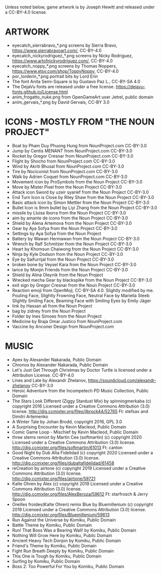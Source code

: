 
Unless noted below, game artwork is by Joseph Hewitt and released under
a CC-BY-4.0 license.

ARTWORK
=======

* eyecatch_sierrabravo_*.png screens by Sierra Bravo, https://www.sierrabravoart.com/, CC-BY-4.0
* eyecatch_nickyrodriguez_*.png screens by Nicky Rodriguez, https://www.artofnickyrodriguez.com/, CC-BY-4.0
* eyecatch_noppy_*.png screens by Thomas Noppers, https://www.etsy.com/shop/ToppyNoppy, CC-BY-4.0
* por_lorderin_*.png portrait bits by Lord Erin
* The font Anita Semi-Square is by Gustavo Paz L., CC-BY-SA 4.0
* The DejaVu fonts are released under a free license. https://dejavu-fonts.github.io/License.html
* anim_frogatto_nuke.png from OpenGameArt user Jetrel, public domain
* anim_gervais_*.png by David Gervais, CC-BY 3.0

ICONS - MOSTLY FROM "THE NOUN PROJECT"
======================================
* Boat by Pham Duy Phuong Hung from NounProject.com CC-BY-3.0
* Jump by Centis MENANT from NounProject.com CC-BY-3.0
* Rocket by Gregor Cresnar from NounProject.com CC-BY-3.0
* Flight by Shocho from NounProject.com CC-BY-3.0
* Wind by Akriti Bhusal from NounProject.com CC-BY-3.0
* Tire by Nociconist from NounProject.com CC-BY-3.0
* Walk by Adrien Coquet from NounProject.com CC-BY-3.0
* Movement icon by ProSymbols from the Noun Project CC-BY-3.0
* Move by Mister Pixel from the Noun Project CC-BY-3.0
* Attack icon Sword by uzeir syarief from the Noun Project CC-BY-3.0
* End Turn Icon is Close by Riley Shaw from the Noun Project CC-BY-3.0
* Basic attack icon by Simon Mettler from the Noun Project CC-BY-3.0
* Bullet Icon is 9mm bullet by Liyi Zhang from the Noun Project CC-BY-3.0
* missile by Lluisa Iborra from the Noun Project CC-BY-3.0
* aim by amante de icono from the Noun Project CC-BY-3.0
* Shield by Alena Artemova from the Noun Project CC-BY-3.0
* Gear by Aya Sofya from the Noun Project CC-BY-3.0
* Settings by Aya Sofya from the Noun Project
* Battery by Wawan Hermawan from the Noun Project CC-BY-3.0
* Wrench by Ralf Schmitzer from the Noun Project CC-BY-3.0
* Heart by Khomsun Chaiwong from the Noun Project CC-BY-3.0
* Ninja by Kyle Dodson from the Noun Project CC-BY-3.0
* Eye by Saifurrijal from the Noun Project CC-BY-3.0
* broken bone by Veysel Kara from the Noun Project CC-BY-3.0
* lance by Monjin Friends from the Noun Project CC-BY-3.0
* Shield by Alina Oleynik from the Noun Project
* Wrecked mecha Gear by blackspike from the Noun Project CC-BY-3.0
* exit sign by Gregor Cresnar from the Noun Project CC-BY-3.0
* Reaction emoji from OpenMoji, CC-BY-SA 4.0. Slightly modified by me.
Pouting Face, Slightly Frowning Face, Neutral Face by Mariella Steeb
Slightly Smiling Face, Beaming Face with Smiling Eyes by Emily Jäger
* link by Hassan ali from the Noun Project
* bag by zidney from the Noun Project
* Folder by Ines Simoes from the Noun Project
* Medicine by Braja Omar Justico from NounProject.com
* Vaccine by Anconer Design from NounProject.com

MUSIC
=====

* Apex by Alexander Nakarada, Public Domain
* Chronos by Alexander Nakarada, Public Domain
* Let's Just Get Through Christmas by Doctor Turtle is licensed under a Attribution License. CC-BY-4.0
* Lines and Late by Alexandr Zhelanov, https://soundcloud.com/alexandr-zhelanov CC-BY-3.0
* Heroic Adventure from the Incompetech PD Music Collection, Public Domain
* The Stars Look Different (Ziggy Stardust Mix) by spinningmerkaba (c) copyright 2016 Licensed under a Creative Commons
 Attribution (3.0) license. http://dig.ccmixter.org/files/jlbrock44/52765 Ft: stefsax and Dimitri Artemenko
* A Winter Tale by Johan Brodd, copyright 2016, GPL 3.0
* A Surprising Encounter by Kevin Macleod, Public Domain
* Comic Game Loop - Mischief by Kevin Macleod, Public Domain
* three stems remixt by Martin Cee (softmartin) (c) copyright 2020 Licensed under a Creative Commons Attribution (3.0) license. http://dig.ccmixter.org/files/softmartin/61013 Ft: canton
* Good Night by Dub Alta Fidelidad (c) copyright 2020 Licensed under a Creative Commons Attribution (3.0) license. http://dig.ccmixter.org/files/dubaltafidelidad/61458 
* reCreation by airtone (c) copyright 2019 Licensed under a Creative Commons Attribution (3.0) license. http://dig.ccmixter.org/files/airtone/59721 
* Kalte Ohren by Alex (c) copyright 2019 Licensed under a Creative Commons Attribution (3.0) license. http://dig.ccmixter.org/files/AlexBeroza/59612 Ft: starfrosch & Jerry Spoon
* Oreilles froides(Kalte Ohren) remix Blue by Bluemillenium (c) copyright 2019 Licensed under a Creative Commons Attribution (3.0) license. http://dig.ccmixter.org/files/Bluemillenium/59613 
* Run Against the Universe by Komiku, Public Domain
* Battle Theme by Komiku, Public Domain
* Run! That Boss Was a Bearing Wall! by Komiku, Public Domain
* Nothing Will Grow Here by Komiku, Public Domain
* Ancient Heavy Tech Donjon by Komiku, Public Domain
* Friend's Theme by Komiku, Public Domain
* Fight Run Breath Deeply by Komiku, Public Domain
* This One is Tough by Komiku, Public Domain
* Surfing by Komiku, Public Domain
* Boss 2: Too Powerful For You by Komiku, Public Domain


